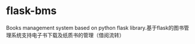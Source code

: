 # flask-bms
Books management system based on python flask library.基于flask的图书管理系统支持电子书下载及纸质书的管理（借阅流转）
